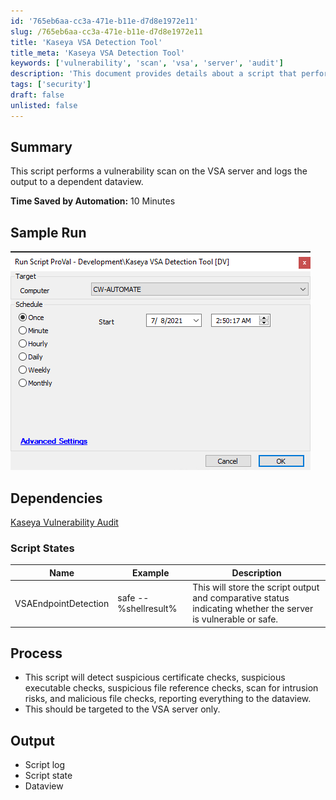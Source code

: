 ```yaml
---
id: '765eb6aa-cc3a-471e-b11e-d7d8e1972e11'
slug: /765eb6aa-cc3a-471e-b11e-d7d8e1972e11
title: 'Kaseya VSA Detection Tool'
title_meta: 'Kaseya VSA Detection Tool'
keywords: ['vulnerability', 'scan', 'vsa', 'server', 'audit']
description: 'This document provides details about a script that performs a vulnerability scan on a Kaseya VSA server, logging the output to a dependent dataview. It includes a summary of the script functionality, sample run images, dependencies, and the processes involved in detecting vulnerabilities.'
tags: ['security']
draft: false
unlisted: false
---
```


## Summary

This script performs a vulnerability scan on the VSA server and logs the output to a dependent dataview.

**Time Saved by Automation:** 10 Minutes

## Sample Run

![Sample Run](../../../static/img/Kaseya-VSA-Detection-Tool/image_1.png)

## Dependencies

[Kaseya Vulnerability Audit](/docs/4c9692d8-b924-4901-a9c6-81b57d95b898)

### Script States

| Name                     | Example               | Description                                                                                       |
|--------------------------|-----------------------|---------------------------------------------------------------------------------------------------|
| VSAEndpointDetection      | safe -- %shellresult% | This will store the script output and comparative status indicating whether the server is vulnerable or safe.   |

## Process

- This script will detect suspicious certificate checks, suspicious executable checks, suspicious file reference checks, scan for intrusion risks, and malicious file checks, reporting everything to the dataview.
- This should be targeted to the VSA server only.

## Output

- Script log
- Script state
- Dataview



